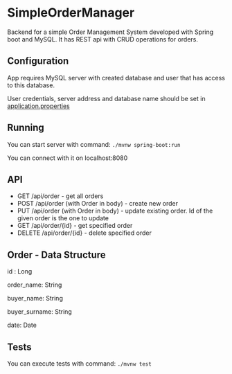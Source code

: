 # SimpleOrderManager

Backend for a simple Order Management System developed with Spring boot and MySQL.
It has REST api with CRUD operations for orders.

## Configuration
App requires MySQL server with created database and user that has access to this database.

User credentials, server address and database name should be set in [application.properties](src/main/resources/application.properties)

## Running
You can start server with command:
 `./mvnw spring-boot:run`
 
 You can connect with it on localhost:8080
 
## API
- GET /api/order - get all orders
- POST /api/order (with Order in body) - create new order
- PUT /api/order (with Order in body) - update existing order. Id of the given order is the one to update
- GET /api/order/{id} - get specified order
- DELETE /api/order/{id} - delete specified order

## Order - Data Structure
id : Long

order_name: String

buyer_name: String

buyer_surname: String

date: Date
  

## Tests
You can execute tests with command:
`./mvnw test`
